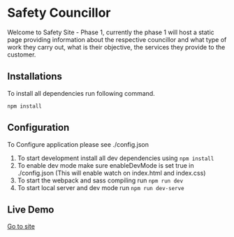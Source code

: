# Safety Councillor
Welcome to Safety Site - Phase 1, currently the phase 1 will host a static page providing information about the respective councillor and what type of work they carry out, what is their objective, the services they provide to the customer.

## Installations
To install all dependencies run following command.
```
npm install
```

## Configuration
To Configure application please see ./config.json
1. To start development install all dev dependencies using `npm install`
2. To enable dev mode make sure enableDevMode is set true in ./config.json (This will enable watch on index.html and index.css)
3. To start the webpack and sass compiling run `npm run dev`
4. To start local server and dev mode run `npm run dev-serve`

## Live Demo
[Go to site](https://badgamerbad.github.io/Safety-Councillor/)

